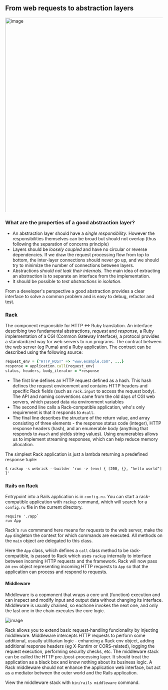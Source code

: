 ## From web requests to abstraction layers
<img width="620" alt="image" src="https://github.com/JoshTeperman/layered-design-notes/assets/36095443/795675b0-9689-4398-8427-225fd284f0f6">

### What are the properties of a good abstraction layer?
- An abstraction layer should have a _single responsibility_. However the responsibilities themselves can be broad but should not overlap (thus following the separation of concerns principle)
- Layers should be _loosely coupled_ and have no circular or reverse dependencies. If we draw the request processing flow from top to bottom, the inter-layer connections should never go up, and we should try to minimize the number of connections between layers.
- Abstractions _should not leak their internals_. The main idea of extracting an abstraction is to separate an interface from the implementation.
- It should be possible to _test abstractions in isolation_.

From a developer's perspective a good abstraction provides a clear interface to solve a common problem and is easy to debug, refactor and test. 

### Rack
The component responsible for HTTP <-> Ruby translation. An interface describing two fundamental abstractions, _request_ and _response_, a Ruby implementation of a CGI (Common Gateway Interface), a protocol provides a standardized way for web servers to run programs. The contract between the web server (eg Puma) and a Ruby application. The contract can be described using the following source:

```ruby
request_env = {"HTTP_HOST" => "www.example.com", ...}
response = application.call(request_env)
status, headers, body_iterator = *response
```

- The first line defines an HTTP request defined as a hash. This hash defines the request environment and contains HTTP headers and specific Rack fields (such as `rack.input` to access the request body). The API and naming conventions came from the old days of CGI web servers, which passed data via environment variables
- The second line calls a Rack-compatible application, who's only requirement is that it responds to `#call`.
- The final line describes the structure of the return value, and array consisting of three elements - the response status code (integer), HTTP response headers (hash), and an enumerable body (anything that responds to `#each` and yields string values). Using enumerables allows us to implement streaming responses, which can help reduce memory allocation.

The simplest Rack application is just a lambda returning a predefined response tuple:

```
$ rackup -s webrick --builder 'run -> (env) { [200, {}, "hello world"] }'
```

### Rails on Rack
Entrypoint into a Rails application is in `config.ru`. You can start a rack-compatible application with `rackup` command, which will search for a `config.ru` file in the current directory. 

```
require './app`
run App
```

Rack's `run` commmand here means for requests to the web server, make the `App` singleton the context for which commands are executed. All methods on the `main` object are delegated to this class. 

Here the `App` class, which defines a `call` class method to be rack-compatible, is passed to Rack which uses `rackup` internally to interface between incoming HTTP requests and the framework. Rack will now pass an `env` object representing incoming HTTP requests to `App` so that the application can process and respond to requests.

#### Middleware
Middleware is a copmonent that wraps a core unit (function) execution and can inspect and modify input and output data without changing its interface. Middleware is usually chained, so eachone invokes the next one, and only the last one in the chain executes the core logic. 

![image](https://github.com/JoshTeperman/layered-design-notes/assets/36095443/dab622ae-d0a2-4eaf-a9dd-5b780afd395f)

Rack allows you to extend basic request-handling funcionality by injecting middleware. Middleware intercepts HTTP requests to perform some additional, usually utilitarian logic - enhancing a Rack env object, adding additional response headers (eg X-Runtim or CORS-related), logging the request execution, performing security checks, etc. The middleware stack can be called the HTTP pre-/post-processing layer. It should treat the application as a black box and know nothing about its business logic. A Rack middleware should not enhance the application web interface, but act as a mediator between the outer world and the Rails application. 

View the middleware stack with `bin/rails middleware` command. 

